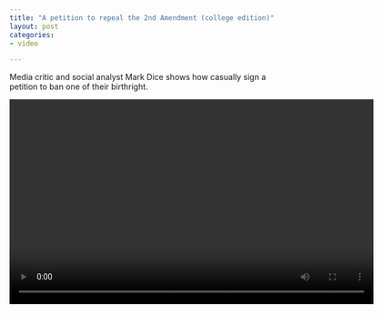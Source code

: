 ```yaml
---
title: "A petition to repeal the 2nd Amendment (college edition)"
layout: post
categories:
- video

---
```


Media critic and social analyst Mark Dice shows how casually sign a petition to ban one of their birthright.

<video controls src="https://www.glockspiel.com/grus/2016-05-27-mark-dice.mp4" type="video/mp4" width="640" height="360"></video>
